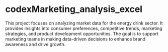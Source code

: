 # codexMarketing_analysis_excel
This project focuses on analyzing market data for the energy drink sector. It provides insights into consumer preferences, competitive trends, marketing strategies, and product development opportunities. The goal is to support marketing teams in making data-driven decisions to enhance brand awareness and drive growth.
